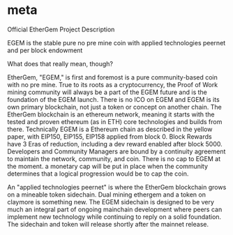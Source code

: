 # meta

Official EtherGem Project Description

EGEM is the stable pure no pre mine coin with applied technologies peernet and per block endowment

What does that really mean, though?

EtherGem, "EGEM," is first and foremost is a pure community-based coin with no pre mine. True to its roots as a cryptocurrency, the Proof of Work mining community will always be a part of the EGEM future and is the foundation of the EGEM launch. There is no ICO on EGEM and EGEM is its own primary blockchain, not just a token or concept on another chain. The EtherGem blockchain is an ethereum network, meaning it starts with the tested and proven ethereum (as in ETH) core technologies and builds from there. Technically EGEM is a Ethereum chain as described in the yellow paper, with EIP150, EIP155, EIP158 applied from block 0. Block Rewards have 3 Eras of reduction, including a dev reward enabled after block 5000. Developers and Community Managers are bound by a continuity agreement to maintain the network, community, and coin. There is no cap to EGEM at the moment. a monetary cap will be put in place when the community determines that a logical progression would be to cap the coin. 

An "applied technologies peernet" is where the EtherGem blockchain grows on a mineable token sidechain. Dual mining ethergem and a token on claymore is something new. The EGEM sidechain is designed to be very much an integral part of ongoing mainchain development where peers can implement new technology while continuing to reply on a solid foundation. The sidechain and token will release shortly after the mainnet release.
